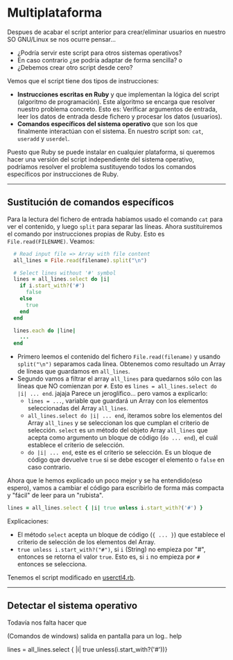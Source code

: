 
# Multiplataforma

Despues de acabar el script anterior para crear/eliminar usuarios en nuestro SO GNU/Linux se nos ocurre pensar...
* ¿Podría servir este script para otros sistemas operativos?
* En caso contrario ¿se podría adaptar de forma sencilla? o
* ¿Debemos crear otro script desde cero?

Vemos que el script tiene dos tipos de instrucciones:
* **Instrucciones escritas en Ruby** y que implementan la lógica del script (algoritmo de programación). Este algoritmo se encarga que resolver nuestro problema concreto. Esto es: Verificar argumentos de entrada, leer los datos de entrada desde fichero y procesar los datos (usuarios).
* **Comandos específicos del sistema operativo** que son los que finalmente interactúan con el sistema. En nuestro script son: `cat`, `useradd` y `userdel`.

Puesto que Ruby se puede instalar en cualquier plataforma, si queremos hacer una versión del script independiente del sistema operativo, podríamos resolver el problema sustituyendo todos los comandos específicos por instrucciones de Ruby.

---
## Sustitución de comandos específicos

Para la lectura del fichero de entrada habíamos usado el comando `cat` para ver el contenido, y luego `split` para separar las líneas. Ahora sustituiremos el comando por instrucciones propias de Ruby. Esto es `File.read(FILENAME)`. Veamos:

```ruby
  # Read input file => Array with file content
  all_lines = File.read(filename).split("\n")

  # Select lines without '#' symbol
  lines = all_lines.select do |i|
    if i.start_with?('#')
      false
    else
      true
    end
  end

  lines.each do |line|
    ...
  end
```

* Primero leemos el contenido del fichero `File.read(filename)` y usando `split("\n")` separamos cada línea. Obtenemos como resultado un Array de líneas que guardamos en `all_lines`.
* Segundo vamos a filtrar el array `all_lines` para quedarnos sólo con las líneas que NO comienzan por `#`. Esto es `lines = all_lines.select do |i| ... end`. jajaja Parece un jeroglífico... pero vamos a explicarlo:
    * `lines = ...`, variable que guardará un Array con los elementos seleccionadas del Array `all_lines`.
    * `all_lines.select do |i| ... end`, iteramos sobre los elementos del Array `all_lines` y se seleccionan los que cumplan el criterio de selección. `select` es un método del objeto Array `all_lines` que acepta como argumento un bloque de código (`do ... end`), el cuál establece el criterio de selección.
    * `do |i| ... end`, este es el criterio se selección. Es un bloque de código que devuelve `true` si se debe escoger el elemento o `false` en caso contrario.

Ahora que le hemos explicado un poco mejor y se ha entendido(eso espero), vamos a cambiar el código para escribirlo de forma más compacta y "fácil" de leer para un "rubista".

```ruby
lines = all_lines.select { |i| true unless i.start_with?('#') }
```

Explicaciones:
* El método `select` acepta un bloque de código (`{ ... }`) que establece el criterio de selección de los elementos del Array.
* `true unless i.start_with?("#")`, si `i` (String) no empieza por "#", entonces se retorna el valor `true`. Esto es, si `i` no empieza por `#` entonces se selecciona.

Tenemos el script modificado en [userctl4.rb](example/userctl4.rb).

---
## Detectar el sistema operativo

Todavía nos falta hacer que


(Comandos de windows)
salida en pantalla para un log..
help

lines = all_lines.select { |i| true unless(i.start_with?('#'))}
